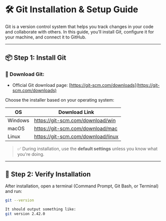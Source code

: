 # 🛠 Git Installation & Setup Guide

Git is a version control system that helps you track changes in your code and collaborate with others. In this guide, you’ll install Git, configure it for your machine, and connect it to GitHub.

---

## 📦 Step 1: Install Git

### 🔗 Download Git:
- Official Git download page: [https://git-scm.com/downloads](https://git-scm.com/downloads)

Choose the installer based on your operating system:

| OS        | Download Link |
|-----------|----------------|
| Windows   | https://git-scm.com/download/win |
| macOS     | https://git-scm.com/download/mac |
| Linux     | https://git-scm.com/download/linux |

> ✅ During installation, use the **default settings** unless you know what you're doing.

---

## 🧪 Step 2: Verify Installation

After installation, open a terminal (Command Prompt, Git Bash, or Terminal) and run:

```bash
git --version

It should output something like:
git version 2.42.0

